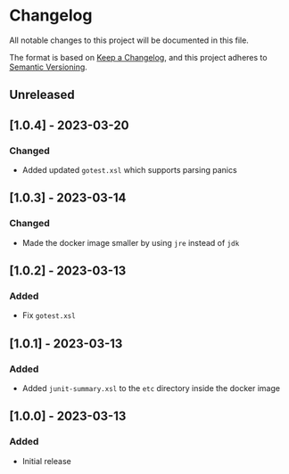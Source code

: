 # Changelog
All notable changes to this project will be documented in this file.

The format is based on [Keep a Changelog](https://keepachangelog.com/en/1.0.0/),
and this project adheres to [Semantic Versioning](https://semver.org/spec/v2.0.0.html).

## Unreleased

## [1.0.4] - 2023-03-20
### Changed
- Added updated `gotest.xsl` which supports parsing panics

## [1.0.3] - 2023-03-14
### Changed
- Made the docker image smaller by using `jre` instead of `jdk`

## [1.0.2] - 2023-03-13
### Added
- Fix `gotest.xsl`

## [1.0.1] - 2023-03-13
### Added
- Added `junit-summary.xsl` to the `etc` directory inside the docker image

## [1.0.0] - 2023-03-13
### Added
- Initial release
